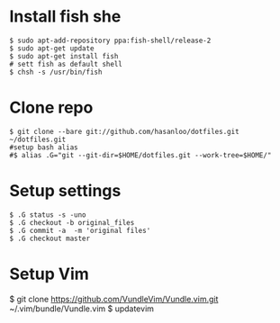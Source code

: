 Install fish she
================
```
$ sudo apt-add-repository ppa:fish-shell/release-2
$ sudo apt-get update
$ sudo apt-get install fish
# sett fish as default shell
$ chsh -s /usr/bin/fish
```

Clone repo
==========
```
$ git clone --bare git://github.com/hasanloo/dotfiles.git ~/dotfiles.git
#setup bash alias
#$ alias .G="git --git-dir=$HOME/dotfiles.git --work-tree=$HOME/"
```

Setup settings
=================
```
$ .G status -s -uno
$ .G checkout -b original_files
$ .G commit -a  -m 'original files'
$ .G checkout master
```

Setup Vim
=========
$ git clone https://github.com/VundleVim/Vundle.vim.git ~/.vim/bundle/Vundle.vim
$ updatevim
